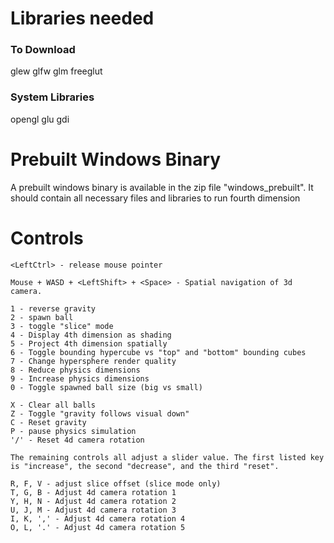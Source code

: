 # Libraries needed

### To Download
glew
glfw
glm
freeglut

### System Libraries
opengl
glu
gdi

# Prebuilt Windows Binary

A prebuilt windows binary is available in the zip file "windows_prebuilt". It should contain all necessary files and libraries to run fourth dimension

# Controls

```
<LeftCtrl> - release mouse pointer

Mouse + WASD + <LeftShift> + <Space> - Spatial navigation of 3d camera.

1 - reverse gravity
2 - spawn ball
3 - toggle "slice" mode
4 - Display 4th dimension as shading
5 - Project 4th dimension spatially
6 - Toggle bounding hypercube vs "top" and "bottom" bounding cubes
7 - Change hypersphere render quality
8 - Reduce physics dimensions
9 - Increase physics dimensions
0 - Toggle spawned ball size (big vs small)

X - Clear all balls
Z - Toggle "gravity follows visual down"
C - Reset gravity
P - pause physics simulation
'/' - Reset 4d camera rotation

The remaining controls all adjust a slider value. The first listed key is "increase", the second "decrease", and the third "reset".

R, F, V - adjust slice offset (slice mode only)
T, G, B - Adjust 4d camera rotation 1
Y, H, N - Adjust 4d camera rotation 2
U, J, M - Adjust 4d camera rotation 3
I, K, ',' - Adjust 4d camera rotation 4
O, L, '.' - Adjust 4d camera rotation 5
```
